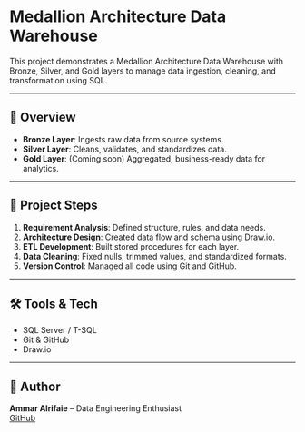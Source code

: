 # Medallion Architecture Data Warehouse

This project demonstrates a Medallion Architecture Data Warehouse with Bronze, Silver, and Gold layers to manage data ingestion, cleaning, and transformation using SQL.

---

## 📌 Overview

- **Bronze Layer**: Ingests raw data from source systems.
- **Silver Layer**: Cleans, validates, and standardizes data.
- **Gold Layer**: (Coming soon) Aggregated, business-ready data for analytics.

---

## 🔧 Project Steps

1. **Requirement Analysis**: Defined structure, rules, and data needs.
2. **Architecture Design**: Created data flow and schema using Draw.io.
3. **ETL Development**: Built stored procedures for each layer.
4. **Data Cleaning**: Fixed nulls, trimmed values, and standardized formats.
5. **Version Control**: Managed all code using Git and GitHub.

---

## 🛠 Tools & Tech

- SQL Server / T-SQL  
- Git & GitHub  
- Draw.io



---

## 👤 Author

**Ammar Alrifaie** – Data Engineering Enthusiast  
[GitHub](https://github.com/AmmarAlrifaie90)

